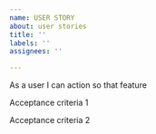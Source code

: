```yaml
---
name: USER STORY
about: user stories
title: ''
labels: ''
assignees: ''

---
```


As a user I can action so that feature

Acceptance criteria 1

Acceptance criteria 2

